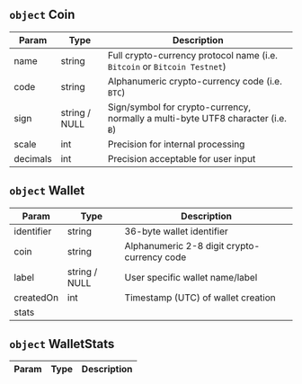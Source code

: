 ## `object` Coin

Param | Type |  Description
--- | --- | --- 
name | string | Full crypto-currency protocol name (i.e. `Bitcoin` or `Bitcoin Testnet`)
code | string | Alphanumeric crypto-currency code (i.e. `BTC`)
sign | string / NULL | Sign/symbol for crypto-currency, normally a multi-byte UTF8 character (i.e. `Ƀ`)
scale | int | Precision for internal processing
decimals | int | Precision acceptable for user input

## `object` Wallet

Param | Type |  Description
--- | --- | --- 
identifier | string | 36-byte wallet identifier
coin | string | Alphanumeric 2-8 digit crypto-currency code
label | string / NULL | User specific wallet name/label
createdOn | int | Timestamp (UTC) of wallet creation
stats | 

## `object` WalletStats

Param | Type |  Description
--- | --- | --- 